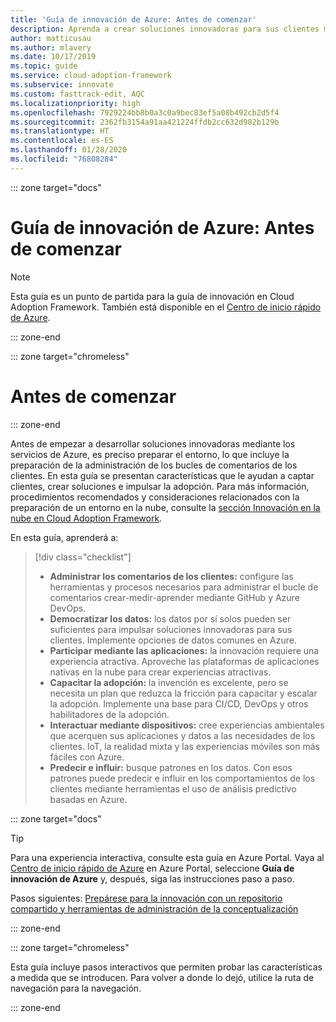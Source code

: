 ```yaml
---
title: 'Guía de innovación de Azure: Antes de comenzar'
description: Aprenda a crear soluciones innovadoras para sus clientes mediante Azure.
author: matticusau
ms.author: mlavery
ms.date: 10/17/2019
ms.topic: guide
ms.service: cloud-adoption-framework
ms.subservice: innovate
ms.custom: fasttrack-edit, AQC
ms.localizationpriority: high
ms.openlocfilehash: 7929224bb8b0a3c0a9bec83ef5a08b492cb2d5f4
ms.sourcegitcommit: 2362fb3154a91aa421224ffdb2cc632d982b129b
ms.translationtype: HT
ms.contentlocale: es-ES
ms.lasthandoff: 01/28/2020
ms.locfileid: "76808284"
---
```

::: zone target="docs"

# <a name="azure-innovation-guide-before-you-start"></a>Guía de innovación de Azure: Antes de comenzar

> [!NOTE]
> Esta guía es un punto de partida para la guía de innovación en Cloud Adoption Framework. También está disponible en el [Centro de inicio rápido de Azure](https://portal.azure.com/?feature.quickstart=true#blade/Microsoft_Azure_Resources/QuickstartCenterBlade).

::: zone-end

::: zone target="chromeless"

# <a name="before-you-start"></a>Antes de comenzar

::: zone-end

Antes de empezar a desarrollar soluciones innovadoras mediante los servicios de Azure, es preciso preparar el entorno, lo que incluye la preparación de la administración de los bucles de comentarios de los clientes. En esta guía se presentan características que le ayudan a captar clientes, crear soluciones e impulsar la adopción. Para más información, procedimientos recomendados y consideraciones relacionados con la preparación de un entorno en la nube, consulte la [sección Innovación en la nube en Cloud Adoption Framework](../index.md).

En esta guía, aprenderá a:

> [!div class="checklist"]
>
> - **Administrar los comentarios de los clientes:** configure las herramientas y procesos necesarios para administrar el bucle de comentarios crear-medir-aprender mediante GitHub y Azure DevOps.
> - **Democratizar los datos:** los datos por sí solos pueden ser suficientes para impulsar soluciones innovadoras para sus clientes. Implemente opciones de datos comunes en Azure.
> - **Participar mediante las aplicaciones:** la innovación requiere una experiencia atractiva. Aproveche las plataformas de aplicaciones nativas en la nube para crear experiencias atractivas.
> - **Capacitar la adopción:** la invención es excelente, pero se necesita un plan que reduzca la fricción para capacitar y escalar la adopción. Implemente una base para CI/CD, DevOps y otros habilitadores de la adopción.
> - **Interactuar mediante dispositivos:** cree experiencias ambientales que acerquen sus aplicaciones y datos a las necesidades de los clientes. IoT, la realidad mixta y las experiencias móviles son más fáciles con Azure.
> - **Predecir e influir:** busque patrones en los datos. Con esos patrones puede predecir e influir en los comportamientos de los clientes mediante herramientas el uso de análisis predictivo basadas en Azure.

::: zone target="docs"

> [!TIP]
> Para una experiencia interactiva, consulte esta guía en Azure Portal. Vaya al [Centro de inicio rápido de Azure](https://portal.azure.com/?feature.quickstart=true#blade/Microsoft_Azure_Resources/QuickstartCenterBlade) en Azure Portal, seleccione **Guía de innovación de Azure** y, después, siga las instrucciones paso a paso.

Pasos siguientes: [Prepárese para la innovación con un repositorio compartido y herramientas de administración de la conceptualización](./adoption.md)

::: zone-end

::: zone target="chromeless"

Esta guía incluye pasos interactivos que permiten probar las características a medida que se introducen. Para volver a donde lo dejó, utilice la ruta de navegación para la navegación.

::: zone-end
